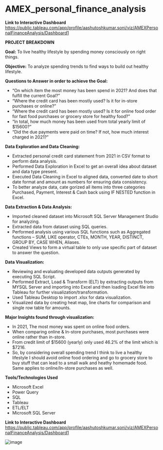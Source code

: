 # AMEX_personal_finance_analysis

**Link to Interactive Dashboard**
https://public.tableau.com/app/profile/aashutoshkumar.soni/viz/AMEXPersonalFinanceAnalysis/Dashboard1

**PROJECT BREAKDOWN**

**Goal:** To live healthy lifestyle by spending money consciously on right things.

**Objective:** To analyze spending trends to find ways to build out healthy lifestyle.

**Questions to Answer in order to achieve the Goal:** 
- “On which item the most money has been spend in 2021? And does that fulfill the current Goal?” 
- “Where the credit card has been mostly used? Is it for in-store purchases or online?”
- “Where the credit card has been mostly used? Is it for online food order for fast food purchases or grocery store for healthy food?”
- “In total, how much money has been used from total yearly limit of $15600?”
- “Did the due payments were paid on time? If not, how much interest charged in 2021?”

**Data Exploration and Data Cleaning:**
- Extracted personal credit card statement from 2021 in CSV format to perform data analysis.
- Performed Data Exploration in Excel to get an overall idea about dataset and data type present.
- Executed Data Cleaning in Excel to aligned data, converted date to short date format and amount as numbers for ensuring data consistency.
- To better analyze data, cate gorized all items into three categories Purchased, Payment, Interest & Cash back using IF NESTED function in Excel.

**Data Extraction & Data Analysis:**
- Imported cleaned dataset into Microsoft SQL Server Management Studio for analyzing.
- Extracted data from dataset using SQL queries.
- Performed analysis using various SQL functions such as Aggregated functions – SUM, LIKE operator, CTEs, MONTH, YEAR, DISTINCT, GROUP BY, CASE WHEN, Aliases. 
- Created Views to form a virtual table to only use specific part of dataset to answer the question.

**Data Visualization:**
- Reviewing and evaluating developed data outputs generated by executing SQL Script.
- Performed Extract, Load & Transform (ELT) by extracting outputs from MYSQL Server and importing into Excel and then loading Excel file into Tableau for further         visualization/transformation. 
- Used Tableau Desktop to import .xlsx for data visualization.
- Visualized data by creating heat map, line charts for comparison and single row table for amounts.

**Major Insights found through visualization:** 
- In 2021, The most money was spent on online food orders.
- When comparing online & In-store purchases, most purchases were online rather than in-store.
- From credit limit of $15600 (yearly) only used 46.2% of the limit which is $7216. 
- So, by considering overall spending trend I think to live a healthy lifestyle I should avoid online food ordering and go to grocery store to buy stuff that can lead to a small walk and heathy homemade food. Same applies to online/In-store purchases as well.

 
**Tools/Technologies Used**
 
- Microsoft Excel
- Power Query
- SQL
- Tableau
- ETL/ELT
- Microsoft SQL Server

**Link to Interactive Dashboard**
https://public.tableau.com/app/profile/aashutoshkumar.soni/viz/AMEXPersonalFinanceAnalysis/Dashboard1

![image](https://user-images.githubusercontent.com/114427519/202273743-6d151def-8e8c-4ca5-a485-c7698dda3040.png)

